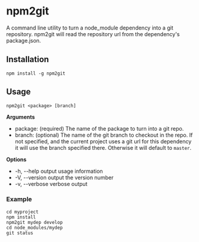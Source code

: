 # npm2git
A command line utility to turn a node_module dependency into a git repository. npm2git will read the repository url from the dependency's package.json.

## Installation
```
npm install -g npm2git
```

## Usage
```
npm2git <package> [branch]
```

**Arguments**
* package: (required) The name of the package to turn into a git repo.
* branch: (optional) The name of the git branch to checkout in the repo. If not specified, and the current project uses a git url for this dependency it will use the branch specified there. Otherwise it will default to `master`.

**Options**
* -h, --help     output usage information
* -V, --version  output the version number
* -v, --verbose  verbose output

### Example
```
cd myproject
npm install
npm2git mydep develop
cd node_modules/mydep
git status
```
